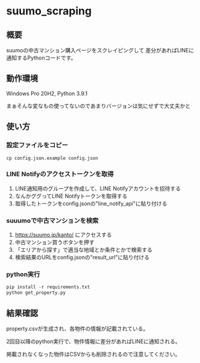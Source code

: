# suumo_scraping

## 概要
suumoの中古マンション購入ページをスクレイピングして
差分があればLINEに通知するPythonコードです。

## 動作環境
Windows Pro 20H2, Python 3.9.1

まぁそんな変なもの使ってないのであまりバージョンは気にせずで大丈夫かと

## 使い方

### 設定ファイルをコピー
```shell
cp config.json.example config.json
```

### LINE Notifyのアクセストークンを取得
1. LINE通知用のグループを作成して、LINE Notifyアカウントを招待する
1. なんかググってLINE Notifyトークンを取得する
1. 取得したトークンをconfig.jsonの"line_notify_api"に貼り付ける

### suuumoで中古マンションを検索
1. https://suumo.jp/kanto/ にアクセスする
1. 中古マンション買うボタンを押す
1. 「エリアから探す」で適当な地域とか条件とかで検索する
1. 検索結果のURLをconfig.jsonの"result_url"に貼り付ける

### python実行
```python
pip install -r requirements.txt
python get_property.py
```

## 結果確認
property.csvが生成され、各物件の情報が記載されている。

2回目以降のpython実行で、物件情報に差分があればLINEに通知される。

掲載されなくなった物件はCSVからも削除されるので注意してください。